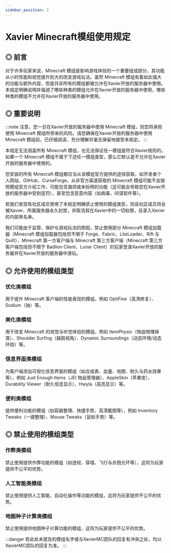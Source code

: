 ```yaml
---
sidebar_position: 3
---
```


# Xavier Minecraft模组使用规定

## ◎ 前言

对于许多玩家来说，Minecraft 模组是影响游戏体验的一个重要组成部分，其功能从小的性能和视觉提升到大的改变游戏玩法。虽然 Minecraft 模组有着如此强大的功能与额外内容，但是并非所有的模组都被允许在Xavier开放的服务器中使用。本规定明确说明并强调了哪些种类的模组允许在Xavier开放的服务器中使用，哪些种类的模组不允许在Xavier开放的服务器中使用。

## ◎ 重要说明

:::note
注意，您一旦在Xavier开放的服务器中使用 Minecraft 模组，则您将承担使用 Minecraft 模组所带来的风险。请您确保在Xavier开放的服务器中使用 Minecraft 模组前，已仔细阅读、充分理解并毫无保留地接受本规定。
:::

本规定无法涵盖所有 Minecraft 模组，也无法保证任一模组是符合Xavier规则的。如果一个 Minecraft 模组不属于下述任一模组类型，那么它默认是不允许在Xavier开放的服务器中使用的。

您安装的所有 Minecraft 模组都应当从该模组官方提供的途径获取，如开发者个人网站、GitHub、CurseForge。从非官方渠道获取的 Minecraft 模组可能不会按照模组官方介绍工作，可能包含漏洞或未标明的功能（这可能会导致您在Xavier开放的服务器中受到惩罚），甚至包含恶意内容（如病毒、间谍软件等）。

若我们发现有社区成员使用了本规定明确禁止使用的模组类型，则该社区成员将会被Xavier、所属服务器永久封禁，并取消其在Xavier中的一切权限，且录入Xavier的内部黑名单。

我们可能由于监管、保护与游戏玩法的原因，禁止使用部分 Minecraft 模组加载器（Minecraft 模组加载器包括但不限于 Forge、Fabric、LiteLoader、Rift 与 Quilt）、Minecraft 第一方客户端与 Minecraft 第三方客户端（Minecraft 第三方客户端包括但不限于 Badlion Client、Lunar Client）的玩家登录Xavier开放的服务器并在Xavier开放的服务器中游玩。

## ◎ 允许使用的模组类型

### 优化类模组

用于提升 Minecraft 客户端的性能表现的模组，例如 OptiFine（高清修复）、Sodium（钠）等。

### 美化类模组

用于改变 Minecraft 的视觉与听觉体验的模组，例如 ItemPhysic（物品物理掉落）、Shoulder Surfing（越肩视角）、Dynamic Surroundings（动态环境/动态环绕）等。

### 信息界面类模组

为客户端添加可视化信息界面的模组（如合成表、血量、地图、耐久与药水效果等），例如 Just Enough Items（JEI 物品管理器）、AppleSkin（苹果皮）、Durability Viewer（耐久信息显示）、Hwyla（高亮显示）等。

### 便利类模组

提供便利功能的模组（如容器整理、快捷手势、高清截图等），例如 Inventory Tweaks（一键整理）、Mouse Tweaks（鼠标手势）等。

## ◎ 禁止使用的模组类型

### 作弊类模组

禁止使用提供作弊功能的模组（如透视、穿墙、飞行与杀戮光环等），这将为玩家提供不公平的优势。

### 人工智能类模组

禁止使用提供人工智能、自动化操作等功能的模组，这将为玩家提供不公平的优势。

### 地图种子计算类模组

禁止使用提供地图种子计算功能的模组，这将为玩家提供不公平的优势。

:::danger
若此处未提及的模组名字或与XavierMC团队的回复有冲突之处，均以XavierMC团队的回复为准。
:::
